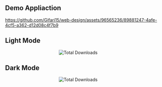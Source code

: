 ## Demo Appliaction
https://github.com/Gifari15/web-design/assets/96565236/89881247-4afe-4cf5-a362-d12d08c4f7b9

## Light Mode
<p align="center">
  <img src="https://github.com/Gifari15/web-design/assets/96565236/e58ce0e8-58d1-4c5f-ae05-a5f08f8ebbce" alt="Total Downloads">&emsp;&emsp;
</p>

## Dark Mode
<p align="center">
  <img src="https://github.com/Gifari15/web-design/assets/96565236/b7855379-29c7-43b6-8479-60e0c99de277" alt="Total Downloads">&emsp;&emsp;
</p>
